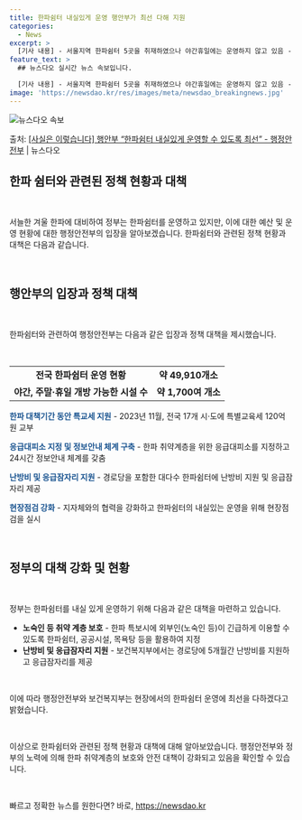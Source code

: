```yaml
---
title: 한파쉼터 내실있게 운영 행안부가 최선 다해 지원
categories:
  - News
excerpt: >
  [기사 내용] - 서울지역 한파쉼터 5곳을 취재하였으나 야간휴일에는 운영하지 않고 있음 - 정부 지침상 야간…
feature_text: >
  ## 뉴스다오 실시간 뉴스 속보입니다.

  [기사 내용] - 서울지역 한파쉼터 5곳을 취재하였으나 야간휴일에는 운영하지 않고 있음 - 정부 지침상 야간…
image: 'https://newsdao.kr/res/images/meta/newsdao_breakingnews.jpg'
---
```


![뉴스다오 속보](https://newsdao.kr/res/images/meta/newsdao_breakingnews.jpg)

<p>출처: <a href="https://newsdao.kr/2954" rel="dofollow">[사실은 이렇습니다] 행안부 “한파쉼터 내실있게 운영할 수 있도록 최선” - 행정안전부</a> | 뉴스다오</p>

<h2 data-ke-size="size26">한파 쉼터와 관련된 정책 현황과 대책</h2>
<p data-ke-size="size16">&nbsp;</p>
서늘한 겨울 한파에 대비하여 정부는 한파쉼터를 운영하고 있지만, 이에 대한 예산 및 운영 현황에 대한 행정안전부의 입장을 알아보겠습니다. 한파쉼터와 관련된 정책 현황과 대책은 다음과 같습니다.
<p data-ke-size="size16">&nbsp;</p>

<h2 data-ke-size="size26">행안부의 입장과 정책 대책</h2>
<p data-ke-size="size16">&nbsp;</p>
한파쉼터와 관련하여 행정안전부는 다음과 같은 입장과 정책 대책을 제시했습니다.
<p data-ke-size="size16">&nbsp;</p>

<table>
	<tr>
		<td style="text-align: center; height: 17px;"><b>전국 한파쉼터 운영 현황</b></td>
		<td style="text-align: center; height: 17px;"><b>약 49,910개소</b></td>
	</tr>
	<tr>
		<td style="text-align: center; height: 17px;"><b>야간, 주말·휴일 개방 가능한 시설 수</b></td>
		<td style="text-align: center; height: 17px;"><b>약 1,700여 개소</b></td>
	</tr>
</table>

<p data-ke-size="size16"><b><span style="color: #1a5490;">한파 대책기간 동안 특교세 지원</span></b> - 2023년 11월, 전국 17개 시·도에 특별교육세 120억 원 교부</p>
<p data-ke-size="size16"><b><span style="color: #1a5490;">응급대피소 지정 및 정보안내 체계 구축</span></b> - 한파 취약계층을 위한 응급대피소를 지정하고 24시간 정보안내 체계를 갖춤</p>
<p data-ke-size="size16"><b><span style="color: #1a5490;">난방비 및 응급잠자리 지원</span></b> - 경로당을 포함한 대다수 한파쉼터에 난방비 지원 및 응급잠자리 제공</p>
<p data-ke-size="size16"><b><span style="color: #1a5490;">현장점검 강화</span></b> - 지자체와의 협력을 강화하고 한파쉼터의 내실있는 운영을 위해 현장점검을 실시</p>
<p data-ke-size="size16">&nbsp;</p>

<h2 data-ke-size="size26">정부의 대책 강화 및 현황</h2>
<p data-ke-size="size16">&nbsp;</p>
정부는 한파쉼터를 내실 있게 운영하기 위해 다음과 같은 대책을 마련하고 있습니다.

<ul>
	<li><b>노숙인 등 취약 계층 보호</b> - 한파 특보시에 외부인(노숙인 등)이 긴급하게 이용할 수 있도록 한파쉼터, 공공시설, 목욕탕 등을 활용하여 지정</li>
	<li><b>난방비 및 응급잠자리 지원</b> - 보건복지부에서는 경로당에 5개월간 난방비를 지원하고 응급잠자리를 제공</li>
</ul>

<p data-ke-size="size16">&nbsp;</p>
이에 따라 행정안전부와 보건복지부는 현장에서의 한파쉼터 운영에 최선을 다하겠다고 밝혔습니다.
<p data-ke-size="size16">&nbsp;</p>
이상으로 한파쉼터와 관련된 정책 현황과 대책에 대해 알아보았습니다. 행정안전부와 정부의 노력에 의해 한파 취약계층의 보호와 안전 대책이 강화되고 있음을 확인할 수 있습니다.
<p data-ke-size="size16">&nbsp;</p> 

빠르고 정확한 뉴스를 원한다면? 바로, <a href="https://newsdao.kr" rel="dofollow">https://newsdao.kr</a>


    
